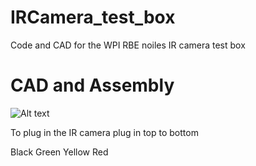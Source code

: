 # IRCamera_test_box

Code and CAD for the WPI RBE noiles IR camera test box

# CAD and Assembly

![Alt text](IRCamera_tester_box_cad/top.png?raw=true "Title")

To plug in the IR camera plug in top to bottom

Black
Green
Yellow
Red

